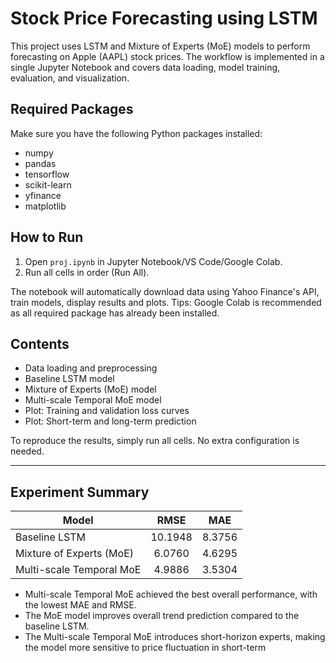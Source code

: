 # Stock Price Forecasting using LSTM

This project uses LSTM and Mixture of Experts (MoE) models to perform forecasting on Apple (AAPL) stock prices. The workflow is implemented in a single Jupyter Notebook and covers data loading, model training, evaluation, and visualization.

## Required Packages

Make sure you have the following Python packages installed:

- numpy
- pandas
- tensorflow
- scikit-learn
- yfinance
- matplotlib

## How to Run

1. Open `proj.ipynb` in Jupyter Notebook/VS Code/Google Colab.
2. Run all cells in order (Run All).

The notebook will automatically download data using Yahoo Finance's API, train models, display results and plots.
Tips: Google Colab is recommended as all required package has already been installed.

## Contents

- Data loading and preprocessing
- Baseline LSTM model
- Mixture of Experts (MoE) model
- Multi-scale Temporal MoE model
- Plot: Training and validation loss curves
- Plot: Short-term and long-term prediction 

To reproduce the results, simply run all cells. No extra configuration is needed.

---

## Experiment Summary

| Model                        |    RMSE    |    MAE    |
|------------------------------|:----------:|:---------:|
| Baseline LSTM                | 10.1948    | 8.3756    |
| Mixture of Experts (MoE)     |  6.0760    | 4.6295    |
| Multi-scale Temporal MoE     |  4.9886    | 3.5304    |

- Multi-scale Temporal MoE achieved the best overall performance, with the lowest MAE and RMSE.
- The MoE model improves overall trend prediction compared to the baseline LSTM.
- The Multi-scale Temporal MoE introduces short-horizon experts, making the model more sensitive to price fluctuation in short-term

